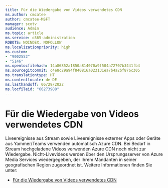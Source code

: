 ```yaml
---
title: Für die Wiedergabe von Videos verwendetes CDN
ms.author: cmcatee
author: cmcatee-MSFT
manager: scotv
audience: Admin
ms.topic: article
ms.service: o365-administration
ROBOTS: NOINDEX, NOFOLLOW
ms.localizationpriority: high
ms.custom:
- "9002552"
- "5146"
ms.openlocfilehash: 14a86852a1850a814070a9f504a72707b3441fb4
ms.sourcegitcommit: c4e8c29a94f840816a023131ea7b4a2bf876c305
ms.translationtype: HT
ms.contentlocale: de-DE
ms.lasthandoff: 06/29/2022
ms.locfileid: "66273988"
---
```

# <a name="cdn-used-for-video-playback"></a>Für die Wiedergabe von Videos verwendetes CDN

Liveereignisse aus Stream sowie Liveereignisse externer Apps oder Geräte aus Yammer/Teams verwenden automatisch Azure CDN. Bei Bedarf in Stream hochgeladene Videos verwenden Azure CDN noch nicht zur Wiedergabe. Nicht-Livevideos werden über den Ursprungsserver von Azure Media Services wiedergegeben, der Ihrem Mandanten in seiner geografischen Region zugeordnet ist. Weitere Informationen finden Sie unter:

- [Für die Wiedergabe von Videos verwendetes CDN](https://docs.microsoft.com/stream/network-overview#cdn-used-for-video-playback)
